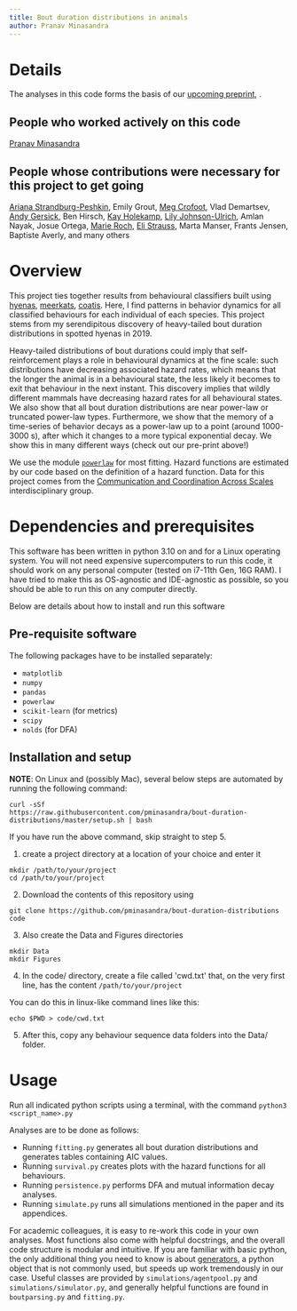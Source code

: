 ```yaml
--- 
title: Bout duration distributions in animals 
author: Pranav Minasandra 
---
```


# Details
The analyses in this code forms the basis of our [upcoming preprint](), <full title here>.

## People who worked actively on this code
[Pranav Minasandra](https://pminasandra.github.io)

## People whose contributions were necessary for this project to get going
[Ariana Strandburg-Peshkin](https://cocomo.group),
Emily Grout,
[Meg Crofoot](https://www.ab.mpg.de/crofoot),
Vlad Demartsev,
[Andy Gersick](https://circle-polygon-6hmw.squarespace.com/),
Ben Hirsch,
[Kay Holekamp](https://www.holekamplab.org/),
[Lily Johnson-Ulrich](http://lilyjohnsonulrich.weebly.com/),
Amlan Nayak,
Josue Ortega,
[Marie Roch](https://roch.sdsu.edu/),
[Eli Strauss](https://straussed.github.io/),
Marta Manser,
Frants Jensen,
Baptiste Averly,
and many others

# Overview

This project ties together results from behavioural classifiers built using
[hyenas](https://github.com/pminasandra/hyena-acc),
[meerkats](https://github.com/pminasandra/meerkat-acc),
[coatis](https://github.com/pminasandra/Coati_ACC_Pipeline). Here, I find
patterns in behavior dynamics for all classified behaviours for each individual of
each species. This project stems from my serendipitous discovery of
heavy-tailed bout duration distributions in spotted hyenas in 2019.

Heavy-tailed distributions of bout durations could imply that self-reinforcement
plays a role in behavioural dynamics at the fine scale: such distributions have
decreasing associated hazard rates, which means that the longer the animal is in
a behavioural state, the less likely it becomes to exit that behaviour in the
next instant. This discovery implies that wildly
different mammals have decreasing hazard rates for all behavioural states.
We also show that all bout duration distributions are near power-law or
truncated power-law types. 
Furthermore, we show that the memory of a time-series of behavior decays as
a power-law up to a point (around 1000-3000 s), after which it changes to a more
typical exponential decay. We show this in many different ways (check out our
pre-print above!)

We use the module
[`powerlaw`](https://journals.plos.org/plosone/article?id=10.1371/journal.pone.0085777)
for most fitting. 
Hazard functions are estimated by our code based on the definition of a hazard
function.
Data for this project comes from the [Communication and
Coordination Across Scales](https://www.movecall.group/) interdisciplinary
group.


# Dependencies and prerequisites

This software has been written in python 3.10 on and for a Linux operating
system. You will not need expensive supercomputers to run this code, it should
work on any personal computer (tested on i7-11th Gen, 16G RAM). I have tried to
make this as OS-agnostic and IDE-agnostic as possible, so you should be able to
run this on any computer directly.

Below are details about how to install and run this software

## Pre-requisite software

The following packages have to be installed separately:

- `matplotlib`
- `numpy`
- `pandas`
- `powerlaw`
- `scikit-learn` (for metrics)
- `scipy`
- `nolds` (for DFA)


## Installation and setup

**NOTE**: On Linux and (possibly Mac), several below steps are automated by running the following command:

```
curl -sSf
https://raw.githubusercontent.com/pminasandra/bout-duration-distributions/master/setup.sh | bash
```

If you have run the above command, skip straight to step 5.

1. create a project directory at a location of your choice and enter it

```
mkdir /path/to/your/project
cd /path/to/your/project
```

2. Download the contents of this repository using 

`git clone https://github.com/pminasandra/bout-duration-distributions
code`

3. Also create the Data and Figures directories

```
mkdir Data
mkdir Figures
```


4. In the code/ directory, create a file called 'cwd.txt' that, on the very first
line, has the content `/path/to/your/project` 

You can do this in linux-like command lines like this:
```
echo $PWD > code/cwd.txt
```

5. After this, copy any behaviour sequence data folders into the Data/ folder.

# Usage

Run all indicated python scripts using a terminal, with the command 
`python3 <script_name>.py`

Analyses are to be done as follows:

- Running `fitting.py` generates all bout duration
    distributions and generates tables containing AIC values. 
- Running `survival.py` creates plots with the hazard functions for all behaviours. 
- Running `persistence.py` performs DFA and mutual information decay analyses.
- Running `simulate.py` runs all simulations mentioned in the paper and its appendices.

For academic colleagues, it is easy to re-work this code in your own analyses.
Most functions also come with helpful docstrings, and the overall code structure
is modular and intuitive.
If you are familiar with basic python, the only additional thing you need to
know is about [generators](https://wiki.python.org/moin/Generators), 
a python object that is not commonly used, but
speeds up work tremendously in our case.
Useful classes are provided by `simulations/agentpool.py` and
`simulations/simulator.py`, and generally helpful functions are found in
`boutparsing.py` and `fitting.py`.
